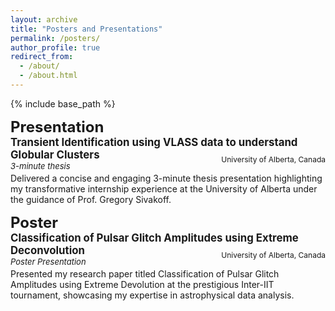 ```yaml
---
layout: archive
title: "Posters and Presentations"
permalink: /posters/
author_profile: true
redirect_from: 
  - /about/
  - /about.html
---
```



{% include base_path %}

**<font size="5">Presentation</font>**  
<big>**Transient Identification using VLASS data to understand Globular Clusters**</big>  
*<font size="2">3-minute thesis</font>*  
<div style="text-align: right;margin-top: -40px;"><span style="font-size: 12px;">University of Alberta, Canada</span></div>


Delivered a concise and engaging 3-minute thesis presentation highlighting my transformative internship experience at the
University of Alberta under the guidance of Prof. Gregory Sivakoff.

**<font size="5">Poster</font>**  
<big>**Classification of Pulsar Glitch Amplitudes using Extreme Deconvolution**</big>  
*<font size="2">Poster Presentation</font>*  
<div style="text-align: right;margin-top: -40px;"><span style="font-size: 12px;">University of Alberta, Canada</span></div>


Presented my research paper titled Classification of Pulsar Glitch Amplitudes using Extreme Devolution at the prestigious
Inter-IIT tournament, showcasing my expertise in astrophysical data analysis.


